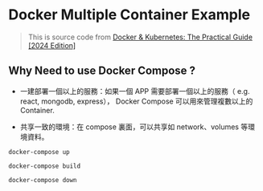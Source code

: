 # Docker Multiple Container Example

> This is source code from [Docker & Kubernetes: The Practical Guide [2024 Edition]](https://www.udemy.com/course/docker-kubernetes-the-practical-guide)

## Why Need to use Docker Compose ?

- 一建部署一個以上的服務：如果一個 APP 需要部署一個以上的服務（ e.g. react, mongodb, express）， Docker Compose 可以用來管理複數以上的 Container.

- 共享一致的環境：在 compose 裏面，可以共享如 network、volumes 等環境資料。

```shell
docker-compose up

docker-compose build

docker-compose down
```
